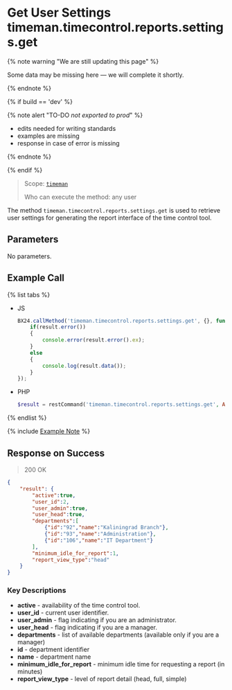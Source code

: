 # Get User Settings timeman.timecontrol.reports.settings.get

{% note warning "We are still updating this page" %}

Some data may be missing here — we will complete it shortly.

{% endnote %}

{% if build == 'dev' %}

{% note alert "TO-DO _not exported to prod_" %}

- edits needed for writing standards
- examples are missing
- response in case of error is missing

{% endnote %}

{% endif %}

> Scope: [`timeman`](../../scopes/permissions.md)
>
> Who can execute the method: any user

The method `timeman.timecontrol.reports.settings.get` is used to retrieve user settings for generating the report interface of the time control tool.

## Parameters

No parameters.

## Example Call

{% list tabs %}

- JS

    ```javascript
    BX24.callMethod('timeman.timecontrol.reports.settings.get', {}, function(result){
        if(result.error())
        {
            console.error(result.error().ex);
        }
        else
        {
            console.log(result.data());
        }
    });
    ```

- PHP

    ```php
    $result = restCommand('timeman.timecontrol.reports.settings.get', Array(), $_REQUEST["auth"]);    
    ```

{% endlist %}

{% include [Example Note](../../../_includes/examples.md) %}

## Response on Success

> 200 OK
```json
{
    "result": {
        "active":true,
        "user_id":2,
        "user_admin":true,
        "user_head":true,
        "departments":[
            {"id":"92","name":"Kaliningrad Branch"},
            {"id":"93","name":"Administration"},
            {"id":"106","name":"IT Department"}
        ],
        "minimum_idle_for_report":1,
        "report_view_type":"head"
    }
}
```

### Key Descriptions

- **active** - availability of the time control tool.
- **user_id** - current user identifier.
- **user_admin** - flag indicating if you are an administrator.
- **user_head** - flag indicating if you are a manager.
- **departments** - list of available departments (available only if you are a manager)
- **id** - department identifier
- **name** - department name
- **minimum_idle_for_report** - minimum idle time for requesting a report (in minutes)
- **report_view_type** - level of report detail (head, full, simple)